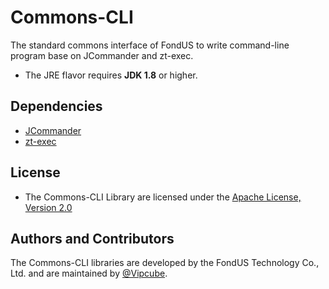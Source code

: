 # Commons-CLI
The standard commons interface of FondUS to write command-line program base on JCommander and zt-exec.

- The JRE flavor requires **JDK 1.8** or higher.

## Dependencies
- [JCommander](https://github.com/cbeust/jcommander)
- [zt-exec](https://github.com/zeroturnaround/zt-exec)

## License
- The Commons-CLI Library are licensed under the [Apache License, Version 2.0](https://www.apache.org/licenses/LICENSE-2.0)

## Authors and Contributors
The Commons-CLI libraries are developed by the FondUS Technology Co., Ltd. and are maintained by [@Vipcube](https://github.com/Vipcube).
